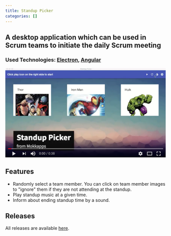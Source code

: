 ```yaml
---
title: Standup Picker
categories: []
---
```


## A desktop application which can be used in Scrum teams to initiate the daily Scrum meeting

### Used Technologies: [Electron](https://electronjs.org/), [Angular](https://angular.io/)

[![Standup Picker - Click to Watch](./youtube_video_thumbnail.png)](https://youtu.be/7MHk09N5APM "Standup Picker")

## Features

- Randomly select a team member. You can click on team member images to "ignore" them if they are not attending at the standup.
- Play standup music at a given time.
- Inform about ending standup time by a sound.

## Releases

All releases are available [here](https://github.com/Mokkapps/scrum-daily-standup-picker/releases).
